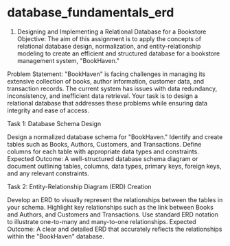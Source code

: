# database_fundamentals_erd
1. Designing and Implementing a Relational Database for a Bookstore
Objective: The aim of this assignment is to apply the concepts of relational database design, normalization, and entity-relationship modeling to create an efficient and structured database for a bookstore management system, "BookHaven."

Problem Statement: "BookHaven" is facing challenges in managing its extensive collection of books, author information, customer data, and transaction records. The current system has issues with data redundancy, inconsistency, and inefficient data retrieval. Your task is to design a relational database that addresses these problems while ensuring data integrity and ease of access.

Task 1: Database Schema Design

Design a normalized database schema for "BookHaven."
Identify and create tables such as Books, Authors, Customers, and Transactions.
Define columns for each table with appropriate data types and constraints.
Expected Outcome: A well-structured database schema diagram or document outlining tables, columns, data types, primary keys, foreign keys, and any relevant constraints.

Task 2: Entity-Relationship Diagram (ERD) Creation

Develop an ERD to visually represent the relationships between the tables in your schema.
Highlight key relationships such as the link between Books and Authors, and Customers and Transactions.
Use standard ERD notation to illustrate one-to-many and many-to-one relationships.
Expected Outcome: A clear and detailed ERD that accurately reflects the relationships within the "BookHaven" database.
